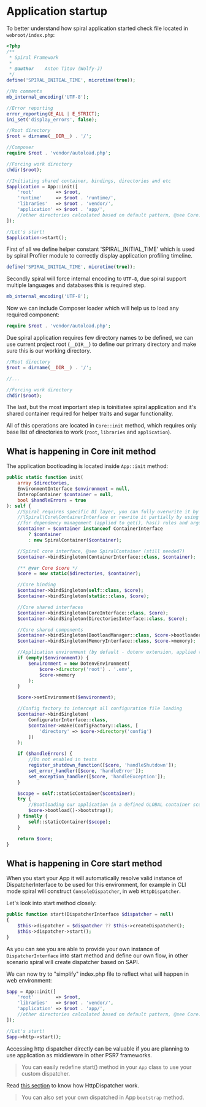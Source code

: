 # Application startup
To better understand how spiral application started check file located in `webroot/index.php`:

```php
<?php
/**
 * Spiral Framework
 *
 * @author    Anton Titov (Wolfy-J)
 */
define('SPIRAL_INITIAL_TIME', microtime(true));

//No comments
mb_internal_encoding('UTF-8');

//Error reporting
error_reporting(E_ALL | E_STRICT);
ini_set('display_errors', false);

//Root directory
$root = dirname(__DIR__) . '/';

//Composer
require $root . 'vendor/autoload.php';

//Forcing work directory
chdir($root);

//Initiating shared container, bindings, directories and etc
$application = App::init([
    'root'        => $root,
    'runtime'     => $root . 'runtime/',
    'libraries'   => $root . 'vendor/',
    'application' => $root . 'app/',
    //other directories calculated based on default pattern, @see Core::__constructor()
]);

//Let's start!
$application->start();
```

First of all we define helper constant 'SPIRAL_INITIAL_TIME' which is used by spiral Profiler module to correctly display application profiling timeline.

```php
define('SPIRAL_INITIAL_TIME', microtime(true));
```

Secondly spiral will force internal encoding to `UTF-8`, due spiral support multiple languages and databases this is required step.

```php
mb_internal_encoding('UTF-8');
```

Now we can include Composer loader which will help us to load any required component:

```php
require $root . 'vendor/autoload.php';
```

Due spiral application requires few directory names to be defined, we can use current project root (`__DIR__`) to define our primary directory and make sure this is our working directory.

```php
//Root directory
$root = dirname(__DIR__) . '/';

//...

//Forcing work directory
chdir($root);
```

The last, but the most important step is toinitiatee spiral application and it's shared container required for helper traits and sugar functionality. 

All of this operations are located in `Core::init` method, which requires only base list of directories to work (`root`, `libraries` and `application`).

## What is happening in Core init method
The application bootloading is located inside `App::init` method:

```php
public static function init(
    array $directories,
    EnvironmentInterface $environment = null,
    InteropContainer $container = null,
    bool $handleErrors = true
): self {
    //Spiral requires specific DI layer, you can fully overwrite it by providing
    //\Spiral\Core\ContainerInterface or rewrite it partially by using outer Interop compatible
    //for dependency management (applied to get(), has() rules and argument resolution).
    $container = $container instanceof ContainerInterface
        ? $container
        : new SpiralContainer($container);

    //Spiral core interface, @see SpiralContainer (still needed?)
    $container->bindSingleton(ContainerInterface::class, $container);

    /** @var Core $core */
    $core = new static($directories, $container);

    //Core binding
    $container->bindSingleton(self::class, $core);
    $container->bindSingleton(static::class, $core);

    //Core shared interfaces
    $container->bindSingleton(CoreInterface::class, $core);
    $container->bindSingleton(DirectoriesInterface::class, $core);

    //Core shared components
    $container->bindSingleton(BootloadManager::class, $core->bootloader);
    $container->bindSingleton(MemoryInterface::class, $core->memory);

    //Application environment (by default - dotenv extension, applied to all env() functions!)
    if (empty($environment)) {
        $environment = new DotenvEnvironment(
            $core->directory('root') . '.env',
            $core->memory
        );
    }

    $core->setEnvironment($environment);

    //Config factory to intercept all configuration file loading
    $container->bindSingleton(
        ConfiguratorInterface::class,
        $container->make(ConfigFactory::class, [
            'directory' => $core->directory('config')
        ])
    );

    if ($handleErrors) {
        //Do not enabled in tests
        register_shutdown_function([$core, 'handleShutdown']);
        set_error_handler([$core, 'handleError']);
        set_exception_handler([$core, 'handleException']);
    }

    $scope = self::staticContainer($container);
    try {
        //Bootloading our application in a defined GLOBAL container scope
        $core->bootload()->bootstrap();
    } finally {
        self::staticContainer($scope);
    }

    return $core;
}
```

## What is happening in Core start method
When you start your App it will automatically resolve valid instance of DispatcherInterface to be used for this environment, for example in CLI mode spiral will construct `ConsoleDispatcher`, in web `HttpDispatcher`.

Let's look into start method closely:

```php
public function start(DispatcherInterface $dispatcher = null)
{
    $this->dispatcher = $dispatcher ?? $this->createDispatcher();
    $this->dispatcher->start();
}
```

As you can see you are able to provide your own instance of `DispatcherInterface` into start method and define our own flow, in other scenario spiral will create dispatcher based on SAPI.

We can now try to "simplify" index.php file to reflect what will happen in web environment:

```php
$app = App::init([
    'root'        => $root,
    'libraries'   => $root . 'vendor/',
    'application' => $root . 'app/',
    //other directories calculated based on default pattern, @see Core::__constructor()
]);

//Let's start!
$app->http->start();
```

Accessing http dispatcher directly can be valuable if you are planning to use application as middleware in other PSR7 frameworks.

> You can easily redefine start() method in your `App` class to use your custom dispatcher.

Read [this section](/old/httphttp/flow.md) to know how HttpDispatcher work.

> You can also set your own dispatched in App `bootstrap` method.